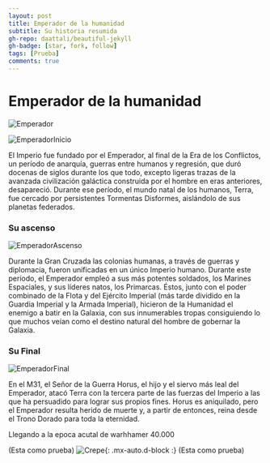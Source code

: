 ```yaml
---
layout: post
title: Emperador de la humanidad
subtitle: Su historia resumida
gh-repo: daattali/beautiful-jekyll
gh-badge: [star, fork, follow]
tags: [Prueba]
comments: true
---
```


# **Emperador de la humanidad**
![Emperador](https://user-images.githubusercontent.com/91463595/193666111-bbe99651-c4a5-4514-9532-c493a03d247e.jpg)



![EmperadorInicio](https://user-images.githubusercontent.com/91463595/193665064-a872e7e1-56e6-4ac7-afd9-d968f9d15a7d.jpg)

El Imperio fue fundado por el Emperador, al final de la Era de los Conflictos, un período de anarquía, guerras entre humanos y regresión, que duró docenas de siglos durante los que todo, excepto ligeras trazas de la avanzada civilización galáctica construida por el hombre en eras anteriores, desapareció. Durante ese período, el mundo natal de los humanos, Terra, fue cercado por persistentes Tormentas Disformes, aislándolo de sus planetas federados.
### Su ascenso

![EmperadorAscenso](https://user-images.githubusercontent.com/91463595/193665435-b45662db-a6f4-4d2a-8f60-a359c4c590e9.jpg)

Durante la Gran Cruzada las colonias humanas, a través de guerras y diplomacia, fueron unificadas en un único Imperio humano.
Durante este período, el Emperador empleó a sus más potentes soldados, los Marines Espaciales, y sus líderes natos, los Primarcas. Éstos, junto con el poder combinado de la Flota y del Ejército Imperial (más tarde dividido en la Guardia Imperial y la Armada Imperial), hicieron de la Humanidad el enemigo a batir en la Galaxia, con sus innumerables tropas consiguiendo lo que muchos veían como el destino natural del hombre de gobernar la Galaxia.
### Su Final

![EmperadorFinal](https://user-images.githubusercontent.com/91463595/193665639-c6fcf959-be24-4fbe-a5c0-5f5e753f812e.jpg)

En el M31, el Señor de la Guerra Horus, el hijo y el siervo más leal del Emperador, atacó Terra con la tercera parte de las fuerzas del Imperio a las que ha persuadido para lograr sus propios fines. Horus es aniquilado, pero el Emperador resulta herido de muerte y, a partir de entonces, reina desde el Trono Dorado para toda la eternidad.

Llegando a la epoca acutal de warhhamer 40.000

(Esta como prueba)
![Crepe](https://s3-media3.fl.yelpcdn.com/bphoto/cQ1Yoa75m2yUFFbY2xwuqw/348s.jpg){: .mx-auto.d-block :}
(Esta como prueba)
